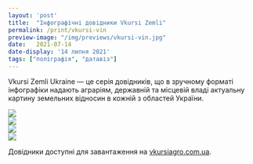 ```yaml
---
layout: 'post'
title:  "Інфографічні довідники Vkursi Zemli"
permalink: /print/vkursi-vin
preview-image: "/img/previews/vkursi-vin.jpg"
date:   2021-07-14
date-display: '14 липня 2021'
tags: ["поліграфія", "датавіз"] 
---
```


<p>Vkursi Zemli Ukraine — це серія довідників, що в зручному форматі інфографіки надають аграріям, державній та місцевій владі актуальну картину земельних відносин в кожній з областей України.</p>
<img src="https://i.imgur.com/6FsFZnF.png"><br>
<img src="https://i.imgur.com/roZ6nTW.png"><br>
<img src="https://i.imgur.com/MvBRNES.png"><br>
<img src="https://i.imgur.com/69zT6JP.png"><br>
<p>Довідники доступні для завантаження на <a href="https://vkursiagro.com.ua/">vkursiagro.com.ua</a>.</p>